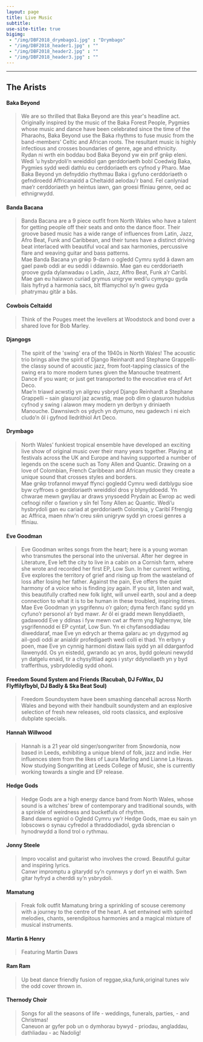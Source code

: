 ```yaml
---
layout: page
title: Live Music
subtitle: 
use-site-title: true
bigimg:
 - "/img/DBF2018_drymbago1.jpg" : "Drymbago"
 - "/img/DBF2018_header1.jpg" : ""
 - "/img/DBF2018_header2.jpg" : ""
 - "/img/DBF2018_header3.jpg" : ""
---
```



___

## The Arists

#### **Baka Beyond**  
> We are so thrilled that Baka Beyond are this year's headline act. Originally inspired by the music of the Baka Forest People, Pygmies whose music and dance have been celebrated since the time of the Pharaohs, Baka Beyond use the Baka rhythms to fuse music from the band-members’ Celtic and African roots. The resultant music is highly infectious and crosses boundaries of genre, age and ethnicity.  
Rydan ni wrth ein boddau bod Baka Beyond yw ein prif grŵp eleni. Wedi ’u hysbrydoli’n wreiddiol gan gerddoriaeth bobl Coedwig Baka, Pygmies sydd wedi dathlu eu cerddoriaeth ers cyfnod y Pharo. Mae Baka Beyond yn defnyddio rhythmau Baka i gyfuno cerddoriaeth o gefndiroedd Affricanaidd a Cheltaidd aelodau’r band. Fel canlyniad mae’r cerddoriaeth yn heintus iawn, gan groesi ffiniau genre, oed ac ethnigrwydd.  

#### **Banda Bacana**  
>Banda Bacana are a 9 piece outfit from North Wales who have a talent for getting people off their seats and onto the dance floor. Their groove based music has a wide range of influences from Latin, Jazz, Afro Beat, Funk and Caribbean, and their tunes have a distinct driving beat interlaced with beautiful vocal and sax harmonies, percussive flare and weaving guitar and bass patterns.  
Mae Banda Bacana yn grŵp 9-darn o ogledd Cymru sydd â dawn am gael pawb oddi ar eu seddi i ddawnsio. Mae gan eu cerddoriaeth groove gyda dylanwadau o Ladin, Jazz, Affro Beat, Funk a’r Caribî. Mae gan eu halawon curiad grymus unigryw wedi’u cymysgu gyda llais hyfryd a harmonia sacs, bît fflamychol sy’n gweu gyda phatrymau gitâr a bâs.

#### **Cowbois Celtaidd** 
>Think of the Pouges meet the levellers at Woodstock and bond over a shared love for Bob Marley.

#### **Djangogs**   
> The spirit of the 'swing' era of the 1940s in North Wales!  The acoustic trio brings alive the spirit of Django Reinhardt and Stephane Grappelli- the classy sound of acoustic jazz, from foot-tapping classics of the swing era to more modern tunes given the Manouche treatment. Dance if you want; or just get transported to the evocative era of Art Deco.  
Mae’n triawd acwstig yn ailgreu ysbryd Django Reinhardt a Stephane Grappelli – sain glasurol jaz acwstig, mae pob dim o glasuron hudolus cyfnod y swing i alawon mwy  modern yn derbyn y driniaeth Manouche. Dawnsiwch os ydych yn dymuno, neu gadewch i ni eich cludo’n ôl i gyfnod lledrithiol Art Deco.
   
#### **Drymbago**
> North Wales’ funkiest tropical ensemble have developed an exciting live show of original music over their many years together. Playing at festivals across the UK and Europe and having supported a number of legends on the scene such as Tony Allen and Quantic. Drawing on a love of Colombian, French Caribbean and African music they create a unique sound that crosses styles and borders.  
Mae grŵp trofannol mwyaf ffynci gogledd Cymru wedi datblygu sioe byw cyffroes o gerddoriaeth wreiddiol dros y blynyddoedd. Yn chwarae mewn gwyliau ar draws ynysoedd Prydain ac Ewrop ac wedi cefnogi nifer o fawrion y sîn fel Tony Allen ac Quantic. Wedi’u hysbrydoli gan eu cariad at gerddoriaeth Colombia, y Caribî Ffrengig ac Affrica, maen nhw’n creu sŵn unigryw sydd yn croesi genres a ffiniau. 

#### **Eve Goodman**  
> Eve Goodman writes songs from the heart; here is a young woman who transmutes the personal into the universal. After her degree in Literature, Eve left the city to live in a cabin on a Cornish farm, where she wrote and recorded her first EP, Low Sun. In her current writing, Eve explores the territory of grief and rising up from the wasteland of loss after losing her father. Against the pain, Eve offers the quiet harmony of a voice who is finding joy again. If you sit, listen and wait, this beautifully crafted new folk light, will unveil earth, soul and a deep connection to what it is to be human in these troubled, inspiring times.  
Mae Eve Goodman yn ysgrifennu o’r galon; dyma ferch ifanc sydd yn cyfuno’r personol a’r byd mawr.  Ar ôl ei gradd mewn llenyddiaeth, gadawodd Eve y ddinas i fyw mewn cwt ar fferm yng Nghernyw, ble ysgrifennodd ei EP cyntaf, Low Sun. Yn ei chyfansoddiadau diweddaraf, mae Eve yn edrych ar thema galaru ac yn dygymod ag ail-godi oddi ar anialdir profedigaeth wedi colli ei thad. Yn erbyn y poen, mae Eve yn cynnig harmoni distaw llais sydd yn ail ddarganfod llawenydd. Os yn eistedd, gwrando ac yn aros, bydd goleuni newydd yn datgelu enaid, tir a chysylltiad agos i ystyr ddynoliaeth yn y byd trafferthus, ysbrydoledig sydd ohoni.   

#### **Freedom Sound System and Friends (Racubah, DJ FoWax, DJ Flyffilyfbybl, DJ Badly & Ska Beat Soul)**
> Freedom Soundsystem have been smashing dancehall across North Wales and beyond with their handbuilt soundystem and an explosive selection of fresh new releases, old roots classics, and explosive dubplate specials.

#### **Hannah Willwood**  
> Hannah is a 21 year old singer/songwriter from Snowdonia, now based in Leeds, exhibiting a unique blend of folk, jazz and indie. Her influences stem from the likes of Laura Marling and Lianne La Havas. Now studying Songwriting at Leeds College of Music, she is currently working towards a single and EP release.  

#### **Hedge Gods**  
> Hedge Gods are a high energy dance band from North Wales, whose sound is a witches’ brew of contemporary and traditional sounds, with a sprinkle of weirdness and bucketfuls of rhythm.  
Band dawns egniol o Ogledd Cymru yw’r Hedge Gods, mae eu sain yn lobscows o synau cyfredol a thraddodiadol, gyda sbrencian o hynodrwydd a llond trol o rythmau.  

#### **Jonny Steele**  
> Impro vocalist and guitarist who involves the crowd. Beautiful guitar and inspiring lyrics.  
Canwr impromptu a gitarydd sy’n cynnwys y dorf yn ei waith. Swn gitar hyfryd a cherddi sy’n ysbrydoli.

#### **Mamatung**   
> Freak folk outfit Mamatung bring a sprinkling of scouse ceremony with a journey to the centre of the heart. A set entwined with spirited melodies, chants, serendipitous harmonies and a magical mixture of musical instruments.

#### **Martin & Henry**
> Featuring Martin Daws

#### **Ram Ram**  
> Up beat dance friendly fusion of reggae,ska,funk,original tunes wiv the odd cover thrown in.  

#### **Thernody Choir**  
> Songs for all the seasons of life - weddings, funerals, parties, - and Christmas!  
Caneuon ar gyfer pob un o dymhorau bywyd - priodau, angladdau, dathliadau - ac Nadolig!  



